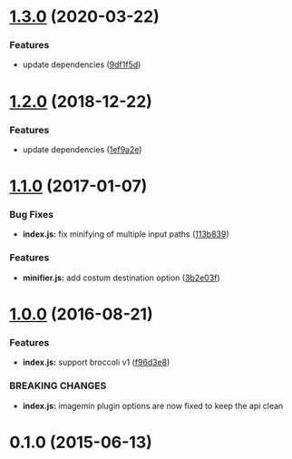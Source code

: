 <a name="1.3.0"></a>
# [1.3.0](https://github.com/stfsy/broccoli-image-min/compare/v1.2.0...v1.3.0) (2020-03-22)


### Features

* update dependencies ([9df1f5d](https://github.com/stfsy/broccoli-image-min/commit/9df1f5d))



<a name="1.2.0"></a>
# [1.2.0](https://github.com/stfsy/broccoli-image-min/compare/v1.1.0...v1.2.0) (2018-12-22)


### Features

* update dependencies ([1ef9a2e](https://github.com/stfsy/broccoli-image-min/commit/1ef9a2e))



<a name="1.1.0"></a>
# [1.1.0](https://github.com/stfsy/broccoli-image-min/compare/v1.0.0...v1.1.0) (2017-01-07)


### Bug Fixes

* **index.js:** fix minifying of multiple input paths ([113b839](https://github.com/stfsy/broccoli-image-min/commit/113b839))


### Features

* **minifier.js:** add costum destination option ([3b2e03f](https://github.com/stfsy/broccoli-image-min/commit/3b2e03f))



<a name="1.0.0"></a>
# [1.0.0](https://github.com/stfsy/broccoli-image-min/compare/0.1.0...v1.0.0) (2016-08-21)


### Features

* **index.js:** support broccoli v1 ([f96d3e8](https://github.com/stfsy/broccoli-image-min/commit/f96d3e8))


### BREAKING CHANGES

* **index.js:** imagemin plugin options are now fixed to keep the api clean



<a name="0.1.0"></a>
# 0.1.0 (2015-06-13)



